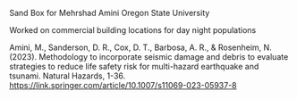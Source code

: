 Sand Box for Mehrshad Amini
Oregon State University

Worked on commercial building locations for day night populations

Amini, M., Sanderson, D. R., Cox, D. T., Barbosa, A. R., & Rosenheim, N. (2023). Methodology to incorporate seismic damage and debris to evaluate strategies to reduce life safety risk for multi-hazard earthquake and tsunami. Natural Hazards, 1-36.
https://link.springer.com/article/10.1007/s11069-023-05937-8
